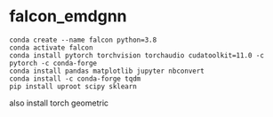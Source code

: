 # falcon_emdgnn
```
conda create --name falcon python=3.8
conda activate falcon
conda install pytorch torchvision torchaudio cudatoolkit=11.0 -c pytorch -c conda-forge
conda install pandas matplotlib jupyter nbconvert
conda install -c conda-forge tqdm
pip install uproot scipy sklearn
```

also install torch geometric
